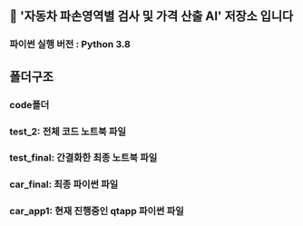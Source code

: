## 🚗 **'자동차 파손영역별 검사 및 가격 산출 AI' 저장소 입니다** 

### 파이썬 실행 버전 : Python 3.8

## 폴더구조

### code폴더
### test_2: 전체 코드 노트북 파일
### test_final: 간결화한 최종 노트북 파일
### car_final: 최종 파이썬 파일
### car_app1: 현재 진행중인 qtapp 파이썬 파일
